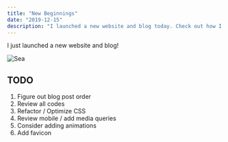```yaml
---
title: "New Beginnings"
date: "2019-12-15"
description: "I launched a new website and blog today. Check out how I built it and what my plans are for it."
---
```


I just launched a new website and blog!

![Sea](./sea.jpg)

## TODO

1. Figure out blog post order
2. Review all codes
3. Refactor / Optimize CSS
4. Review mobile / add media queries
5. Consider adding animations
6. Add favicon
